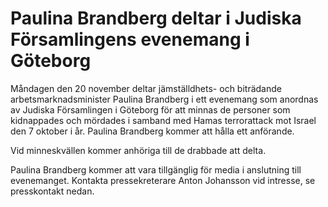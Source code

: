 # Paulina Brandberg deltar i Judiska Församlingens evenemang i Göteborg

Måndagen den 20 november deltar jämställdhets- och biträdande arbetsmarknadsminister Paulina Brandberg i ett evenemang som anordnas av Judiska Församlingen i Göteborg för att minnas de personer som kidnappades och mördades i samband med Hamas terrorattack mot Israel den 7 oktober i år. Paulina Brandberg kommer att hålla ett anförande.

Vid minneskvällen kommer anhöriga till de drabbade att delta.

Paulina Brandberg kommer att vara tillgänglig för media i anslutning till evenemanget. Kontakta pressekreterare Anton Johansson vid intresse, se presskontakt nedan.
